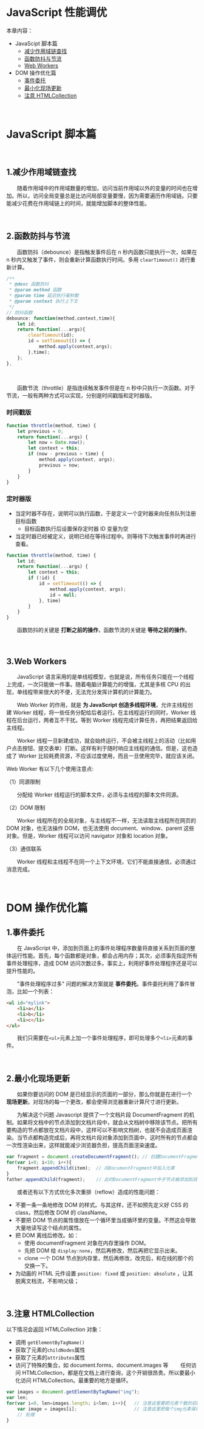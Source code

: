 # JavaScript 性能调优

本章内容：
* JavaScipt 脚本篇
  * [减少作用域链查找](#1减少作用域链查找)
  * [函数防抖与节流](#2函数防抖与节流)
  * [Web Workers](#3web-workers)
* DOM 操作优化篇
  * [事件委托](#1事件委托)
  * [最小化现场更新](#2最小化现场更新)
  * [注意 HTMLCollection](#3注意-htmlcollection)


<br>

# JavaScript 脚本篇

<br>

## 1.减少作用域链查找
　　随着作用域中的作用域数量的增加，访问当前作用域以外的变量的时间也在增加。所以，访问全局变量总是比访问局部变量要慢，因为需要遍历作用域链。只要能减少花费在作用域链上的时间，就能增加脚本的整体性能。
  
<br>

## 2.函数防抖与节流
　　函数防抖（debounce）是指触发事件后在 n 秒内函数只能执行一次，如果在 n 秒内又触发了事件，则会重新计算函数执行时间。多用 `clearTimeout()` 进行重新计算。
```javascript
/**
 * @desc 函数防抖
 * @param method 函数
 * @param time 延迟执行毫秒数
 * @param context 执行上下文
 */
// 防抖函数
debounce: function(method,context,time){
    let id;
    return function(...args){
        clearTimeout(id);
        id = setTimeout(() => {
            method.apply(context,args);
        },time);
    };
},
```

<br>

　　函数节流（throttle）是指连续触发事件但是在 n 秒中只执行一次函数。对于节流，一般有两种方式可以实现，分别是时间戳版和定时器版。
 
### 时间戳版
```javascript
function throttle(method, time) {
    let previous = 0;
    return function(...args) {
        let now = Date.now();
        let context = this;
        if (now - previous > time) {
            method.apply(context, args);
            previous = now;
        }
    }
}
```

### 定时器版
* 当定时器不存在，说明可以执行函数，于是定义一个定时器来向任务队列注册目标函数 
  * 目标函数执行后设置保存定时器 ID 变量为空
* 当定时器已经被定义，说明已经在等待过程中。则等待下次触发事件时再进行查看。 
```javascript
function throttle(method, time) {
    let id;
    return function(...args) {
        let context = this;
        if (!id) {
            id = setTimeout(() => {
                method.apply(context, args);
                id = null;
            }, time)
        }
    }
}
```
　　函数防抖的关键是 **打断之前的操作**，函数节流的关键是 **等待之前的操作**。

<br>

## 3.Web Workers
　　JavaScript 语言采用的是单线程模型，也就是说，所有任务只能在一个线程上完成，一次只能做一件事。随着电脑计算能力的增强，尤其是多核 CPU 的出现，单线程带来很大的不便，无法充分发挥计算机的计算能力。

　　Web Worker 的作用，就是 **为 JavaScript 创造多线程环境**，允许主线程创建 Worker 线程，将一些任务分配给后者运行。在主线程运行的同时，Worker 线程在后台运行，两者互不干扰。等到 Worker 线程完成计算任务，再把结果返回给主线程。

　　Worker 线程一旦新建成功，就会始终运行，不会被主线程上的活动（比如用户点击按钮、提交表单）打断。这样有利于随时响应主线程的通信。但是，这也造成了 Worker 比较耗费资源，不应该过度使用，而且一旦使用完毕，就应该关闭。

Web Worker 有以下几个使用注意点:

（1）同源限制

　　分配给 Worker 线程运行的脚本文件，必须与主线程的脚本文件同源。

（2）DOM 限制

　　Worker 线程所在的全局对象，与主线程不一样，无法读取主线程所在网页的 DOM 对象，也无法操作 DOM，也无法使用 document、window、parent 这些对象。但是，Worker 线程可以访问 navigator 对象和 location 对象。
  
（3）通信联系

　　Worker 线程和主线程不在同一个上下文环境，它们不能直接通信，必须通过消息完成。


<br>

# DOM 操作优化篇
## 1.事件委托
　　在 JavaScript 中，添加到页面上的事件处理程序数量将直接关系到页面的整体运行性能。首先，每个函数都是对象，都会占用内存；其次，必须事先指定所有事件处理程序，造成 DOM 访问次数过多。事实上，利用好事件处理程序还是可以提升性能的。

　　"事件处理程序过多" 问题的解决方案就是 **事件委托**。事件委托利用了事件冒泡，比如一个列表：
```html
<ul id="mylink">
    <li>a</li>
    <li>b</li>
    <li>c</li>
</ul>
```
　　我们只需要在`<ul>`元素上加一个事件处理程序，即可处理多个`<li>`元素的事件。

<br>

## 2.最小化现场更新
　　如果你要访问的 DOM 是已经显示的页面的一部分，那么你就是在进行一个 **现场更新**。对现场的每一个更改，都会使得浏览器重新计算尺寸进行更新。
  
　　为解决这个问题 Javascript 提供了一个文档片段 DocumentFragment 的机制。如果将文档中的节点添加到文档片段中，就会从文档树中移除该节点。把所有要构造的节点都放在文档片段中，这样可以不影响文档树，也就不会造成页面渲染。当节点都构造完成后，再将文档片段对象添加到页面中，这时所有的节点都会一次性渲染出来，这样就能减少浏览器负担，提高页面渲染速度。
```javascript
var fragment = document.createDocumentFragment(); // 创建DocumentFragment
for(var i=0; i<10; i++){
    fragment.appendChild(item);  // 向DocumentFragment中加入元素
}
father.appendChild(fragment);    // 此时DocumentFragment中子节点被添加到目标，片段本身不被添加
```

　　或者还有以下方式优化多次重排（reflow）造成的性能问题：
* 不要一条一条地修改 DOM 的样式。与其这样，还不如预先定义好 CSS 的 class，然后修改 DOM 的 className。
* 不要把 DOM 节点的属性值放在一个循环里当成循环里的变量。不然这会导致大量地读写这个结点的属性。
* 把 DOM 离线后修改。如：
  - 使用 documentFragment 对象在内存里操作 DOM。
  - 先把 DOM 给 `display:none`，然后再修改，然后再把它显示出来。
  - clone 一个 DOM 节点到内存里，然后再修改，改完后，和在线的那个的交换一下。
* 为动画的 HTML 元件设置 `position: fixed` 或 `position: absolute` ，让其脱离文档流，不影响父级；

<br>

## 3.注意 HTMLCollection
以下情况会返回 HTMLCollection 对象：
  * 调用 `getElementByTagName()`
  * 获取了元素的`childNodes`属性
  * 获取了元素的`attributes`属性
  * 访问了特殊的集合，如 document.forms、document.images 等
　　任何访问 HTMLCollection，都是在文档上进行查询，这个开销很昂贵。所以要最小化访问 HTMLCollection。最重要的地方是循环。
```javascript
var images = document.getElementByTagName("img");
var len;
for(var i=0, len=images.length; i<len; i++){   // 注意这里要把元素个数的初始化放在for循环中，不能每次访问 images.length
    var image = images[i];                     // 注意这里把每个img元素保存下来，不能每次访问images[i]
    // 处理
}
```
